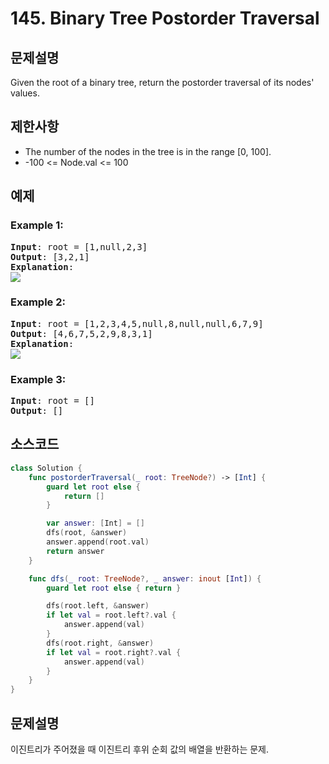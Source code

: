 # 145. Binary Tree Postorder Traversal
## 문제설명
Given the root of a binary tree, return the postorder traversal of its nodes' values.

## 제한사항
- The number of the nodes in the tree is in the range [0, 100].
- -100 <= Node.val <= 100

## 예제
### Example 1:
<pre>
<b>Input</b>: root = [1,null,2,3]
<b>Output</b>: [3,2,1]
<b>Explanation</b>: 
<img src="https://assets.leetcode.com/uploads/2024/08/29/screenshot-2024-08-29-202743.png"/>
</pre>

### Example 2:
<pre>
<b>Input</b>: root = [1,2,3,4,5,null,8,null,null,6,7,9]
<b>Output</b>: [4,6,7,5,2,9,8,3,1]
<b>Explanation</b>: 
<img src="https://assets.leetcode.com/uploads/2024/08/29/tree_2.png"/>
</pre>

### Example 3:
<pre>
<b>Input</b>: root = []
<b>Output</b>: []
</pre>


## 소스코드
```Swift
class Solution {
    func postorderTraversal(_ root: TreeNode?) -> [Int] {
        guard let root else {
            return []
        }

        var answer: [Int] = []
        dfs(root, &answer)
        answer.append(root.val)
        return answer
    }

    func dfs(_ root: TreeNode?, _ answer: inout [Int]) {
        guard let root else { return }

        dfs(root.left, &answer)
        if let val = root.left?.val {
            answer.append(val)
        }
        dfs(root.right, &answer)
        if let val = root.right?.val {
            answer.append(val)
        }
    }
}
```

## 문제설명
이진트리가 주어졌을 때 이진트리 후위 순회 값의 배열을 반환하는 문제.